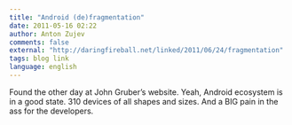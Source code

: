 ```yaml
---
title: "Android (de)fragmentation"
date: 2011-05-16 02:22
author: Anton Zujev
comments: false
external: "http://daringfireball.net/linked/2011/06/24/fragmentation"
tags: blog link
language: english
---
```


Found the other day at John Gruber’s website. Yeah, Android ecosystem is in a good state. 310 devices of all shapes and sizes. And a BIG pain in the ass for the developers.
